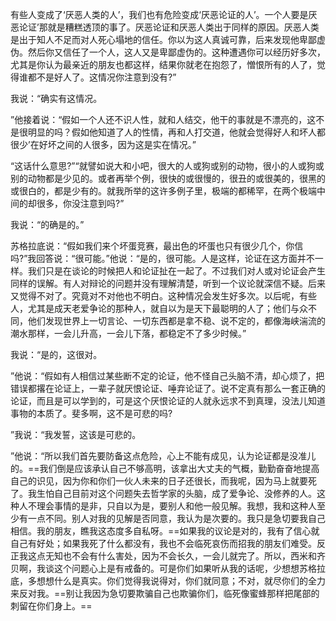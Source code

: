 有些人变成了‘厌恶人类的人’，我们也有危险变成‘厌恶论证的人’。一个人要是厌恶论证’那就是糟糕透顶的事了。厌恶论证和厌恶人类出于同样的原因。厌恶人类是出于知人不足而对人死心塌地的信任。你以为这人真诚可靠，后来发现他卑鄙虚伪。然后你又信任了一个人，这人又是卑鄙虚伪的。这种遭遇你可以经历好多次，尤其是你认为最亲近的朋友也都这样，结果你就老在抱怨了，憎恨所有的人了，觉得谁都不是好人了。这情况你注意到没有?”

 我说：“确实有这情况。

 ”他接着说：“假如一个人还不识人性，就和人结交，他干的事就是不漂亮的，这不是很明显的吗？假如他知道了人的性情，再和人打交道，他就会觉得好人和坏人都很少’在好坏之间的人很多，因为这是实在情况。”

 “这话什么意思?”“就譬如说大和小吧，很大的人或狗或别的动物，很小的人或狗或别的动物都是少见的。或者再举个例，很快的或很慢的，很丑的或很美的，很黑的或很白的，都是少有的。就我所举的这许多例子里，极端的都稀罕，在两个极端中间的却很多，你没注意到吗?”

我说：“的确是的。”

 苏格拉底说：“假如我们来个坏蛋竞赛，最出色的坏蛋也只有很少几个，你信吗?”我回答说：“很可能。”他说：“是的，很可能。人是这样，论证在这方面并不一样。我们只是在谈论的时候把人和论证扯在一起了。不过我们对人或对论证会产生同样的误解。有人对辩论的问题并没有理解清楚，听到一个议论就深信不疑。后来又觉得不对了。究竟对不对他也不明白。这种情况会发生好多次。以后呢，有些人，尤其是成天老爱争论的那种人，就自以为是天下最聪明的人了；他们与众不同，他们发现世界上一切言论、一切东西都是拿不稳、说不定的，都像海峡湍流的潮水那样，一会儿升高，一会儿下落，都稳定不了多少时候。”

 我说：“是的，这很对。
 
 ”他说：“假如有人相信过某些断不定的论证，他不怪自己头脑不清，却心烦了，把错误都撂在论证上，一辈子就厌恨论证、唾弃论证了。说不定真有那么一套正确的论证，而且是可以学到的，可是这个厌恨论证的人就永远求不到真理，没法儿知道事物的本质了。斐多啊，这不是可悲的吗?
 
 ”我说：“我发誓，这该是可悲的。
 
 ”他说：“所以我们首先要防备这点危险，心上不能有成见，认为论证都是没准儿的。==我们倒是应该承认自己不够高明，该拿出大丈夫的气概，勤勤奋奋地提高自己的识见，因为你和你们一伙人未来的日子还很长，而我呢，因为马上就要死了。我生怕自己目前对这个问题失去哲学家的头脑，成了爱争论、没修养的人。这种人不理会事情的是非，只自以为是，要别人和他一般见解。我想，我和这种人至少有一点不同。别人对我的见解是否同意，我认为是次要的。我只是急切要我自己相信。我的朋友，瞧我这态度多自私呀。==如果我的议论是对的，我有了信心就自己有好处；如果我死了什么都没有，我也不会临死哀伤而招我的朋友们难受。反正我这点无知也不会有什么害处，因为不会长久，一会儿就完了。所以，西米和齐贝啊，我谈这个问题心上是有戒备的。可是你们如果听从我的话呢，少想想苏格拉底，多想想什么是真实。你们觉得我说得对，你们就同意；不对，就尽你们的全力来反对我。==别让我因为急切要欺骗自己也欺骗你们，临死像蜜蜂那样把尾部的刺留在你们身上。==
